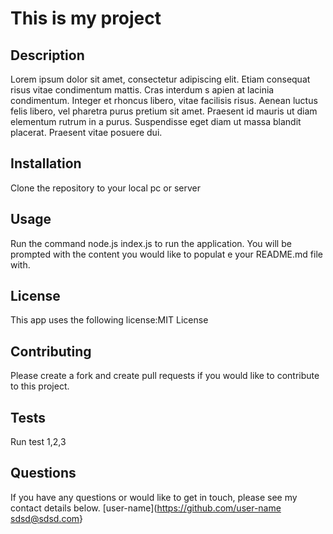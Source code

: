 # This is my project
## Description
Lorem ipsum dolor sit amet, consectetur adipiscing elit. Etiam consequat risus vitae condimentum mattis. Cras interdum s
apien at lacinia condimentum. Integer et rhoncus libero, vitae facilisis risus. Aenean luctus felis libero, vel pharetra
 purus pretium sit amet. Praesent id mauris ut diam elementum rutrum in a purus. Suspendisse eget diam ut massa blandit
placerat. Praesent vitae posuere dui.
## Installation
Clone the repository to your local pc or server
## Usage
Run the command node.js index.js to run the application. You will be prompted with the content you would like to populat
e your README.md file with.
## License
This app uses the following license:MIT License
## Contributing
Please create a fork and create pull requests if you would like to contribute to this project.
## Tests
Run test 1,2,3
## Questions
If you have any questions or would like to get in touch, please see my contact details below.
[user-name](https://github.com/user-name
[sdsd@sdsd.com](mailto:sdsd@sdsd.com)}
